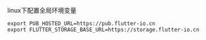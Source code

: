 linux下配置全局环境变量
```
export PUB_HOSTED_URL=https://pub.flutter-io.cn
export FLUTTER_STORAGE_BASE_URL=https://storage.flutter-io.cn
```
